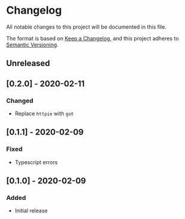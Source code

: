 # Changelog

All notable changes to this project will be documented in this file.

The format is based on [Keep a Changelog](https://keepachangelog.com/en/1.0.0/),
and this project adheres to [Semantic Versioning](https://semver.org/spec/v2.0.0.html).

## Unreleased

## [0.2.0] - 2020-02-11

### Changed

- Replace `httpie` with `got`

## [0.1.1] - 2020-02-09

### Fixed

- Typescript errors

## [0.1.0] - 2020-02-09

### Added

- Initial release
